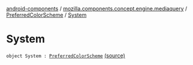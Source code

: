 [android-components](../../index.md) / [mozilla.components.concept.engine.mediaquery](../index.md) / [PreferredColorScheme](index.md) / [System](./-system.md)

# System

`object System : `[`PreferredColorScheme`](index.md) [(source)](https://github.com/mozilla-mobile/android-components/blob/master/components/concept/engine/src/main/java/mozilla/components/concept/engine/mediaquery/PreferredColorScheme.kt#L12)